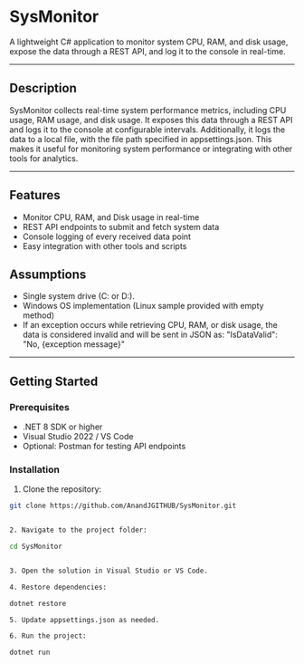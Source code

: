 # SysMonitor

A lightweight C# application to monitor system CPU, RAM, and disk usage, expose the data through a REST API, and log it to the console in real-time.

---

## Description
SysMonitor collects real-time system performance metrics, including CPU usage, RAM usage, and disk usage.
It exposes this data through a REST API and logs it to the console at configurable intervals.
Additionally, it logs the data to a local file, with the file path specified in appsettings.json.
This makes it useful for monitoring system performance or integrating with other tools for analytics.

---

## Features

- Monitor CPU, RAM, and Disk usage in real-time
- REST API endpoints to submit and fetch system data
- Console logging of every received data point
- Easy integration with other tools and scripts

## Assumptions
- Single system drive (C: or D:).
- Windows OS implementation (Linux sample provided with empty method)
- If an exception occurs while retrieving CPU, RAM, or disk usage, the data is considered invalid and will be sent in JSON as:
  "IsDataValid": "No, {exception message}"

---

## Getting Started

### Prerequisites

- .NET 8 SDK or higher
- Visual Studio 2022 / VS Code
- Optional: Postman for testing API endpoints

### Installation

1. Clone the repository:
```bash
git clone https://github.com/AnandJGITHUB/SysMonitor.git


2. Navigate to the project folder:

cd SysMonitor


3. Open the solution in Visual Studio or VS Code.

4. Restore dependencies:

dotnet restore

5. Update appsettings.json as needed.

6. Run the project:

dotnet run
